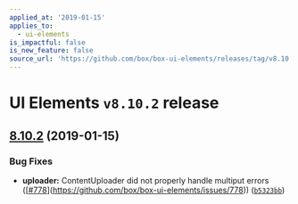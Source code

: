 ```yaml
---
applied_at: '2019-01-15'
applies_to:
  - ui-elements
is_impactful: false
is_new_feature: false
source_url: 'https://github.com/box/box-ui-elements/releases/tag/v8.10.2'
---
```


# UI Elements `v8.10.2` release

## [8.10.2]([`v8.10.1...v8.10.2`](https://github.com/box/box-ui-elements/compare/`v8.10.1...v8.10.2`)) (2019-01-15)


### Bug Fixes

* **uploader:** ContentUploader did not properly handle multiput errors ([[#778](https://github.com/box/box-ui-elements/pull/778)](https://github.com/box/box-ui-elements/issues/778)) ([`b5323bb`](https://github.com/box/box-ui-elements/commit[`b5323bb`](https://github.com/box/box-ui-elements/commit/b5323bb)))



